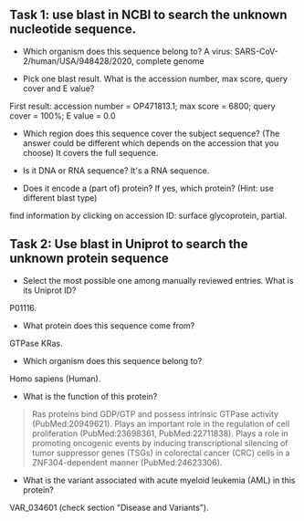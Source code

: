 ## Task 1: use blast in NCBI to search the unknown nucleotide sequence.

* Which organism does this sequence belong to?
A virus: SARS-CoV-2/human/USA/948428/2020, complete genome

* Pick one blast result. What is the accession number, max score, query cover and E value?

First result: accession number = OP471813.1; max score = 6800; query cover = 100%; E value = 0.0

* Which region does this sequence cover the subject sequence? (The answer could be different which depends on the accession that you choose)
It covers the full sequence.

* Is it DNA or RNA sequence?
It's a RNA sequence.

* Does it encode a (part of) protein? If yes, which protein? (Hint: use different blast type)

find information by clicking on accession ID: surface glycoprotein, partial.

## Task 2: Use blast in Uniprot to search the unknown protein sequence

* Select the most possible one among manually reviewed entries. What is its Uniprot ID? 

P01116.

* What protein does this sequence come from?

GTPase KRas.

* Which organism does this sequence belong to?

Homo sapiens (Human).

* What is the function of this protein?

> Ras proteins bind GDP/GTP and possess intrinsic GTPase activity (PubMed:20949621).
Plays an important role in the regulation of cell proliferation (PubMed:23698361, PubMed:22711838).
Plays a role in promoting oncogenic events by inducing transcriptional silencing of tumor suppressor genes (TSGs) in colorectal cancer (CRC) cells in a ZNF304-dependent manner (PubMed:24623306).

* What is the variant associated with acute myeloid leukemia (AML) in this protein?

VAR_034601 (check section "Disease and Variants").
